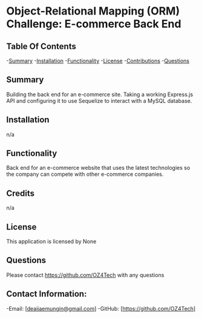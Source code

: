 # Object-Relational Mapping (ORM) Challenge: E-commerce Back End

  ## Table Of Contents
-[Summary](#summary)
-[Installation](#installation)
-[Functionality](#functionality)
-[License](#license)
-[Contributions](#contributions)
-[Questions](#questions)

## Summary
Building the back end for an e-commerce site. Taking a working Express.js API and configuring it to use Sequelize to interact with a MySQL database. 


## Installation
n/a     

## Functionality
Back end for an e-commerce website that uses the latest technologies so the company can compete with other e-commerce companies.

## Credits
n/a

## License
This application is licensed by None

## Questions
Please contact https://github.com/OZ4Tech with any questions

## Contact Information:
-Email: [deaijaemungin@gmail.com]
-GitHub: [https://github.com/OZ4Tech]
